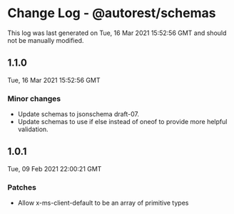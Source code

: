 # Change Log - @autorest/schemas

This log was last generated on Tue, 16 Mar 2021 15:52:56 GMT and should not be manually modified.

## 1.1.0
Tue, 16 Mar 2021 15:52:56 GMT

### Minor changes

- Update schemas to jsonschema draft-07.
- Update schemas to use if else instead of oneof to provide more helpful validation.

## 1.0.1
Tue, 09 Feb 2021 22:00:21 GMT

### Patches

- Allow x-ms-client-default to be an array of primitive types

